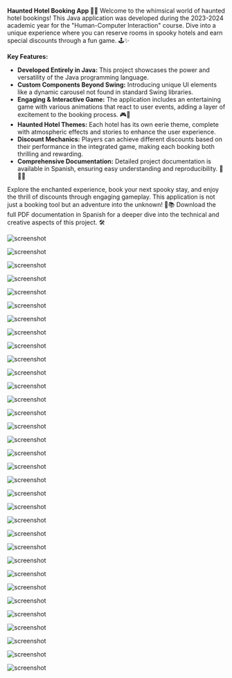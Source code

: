 **Haunted Hotel Booking App 🎃🏨**
Welcome to the whimsical world of haunted hotel bookings! This Java application was developed during the 2023-2024 academic year for the "Human-Computer Interaction" course. Dive into a unique experience where you can reserve rooms in spooky hotels and earn special discounts through a fun game. 🕹️✨

**Key Features:**
- **Developed Entirely in Java:** This project showcases the power and versatility of the Java programming language.
- **Custom Components Beyond Swing:** Introducing unique UI elements like a dynamic carousel not found in standard Swing libraries.
- **Engaging & Interactive Game:** The application includes an entertaining game with various animations that react to user events, adding a layer of excitement to the booking process. 🎮🌟
- **Haunted Hotel Themes:** Each hotel has its own eerie theme, complete with atmospheric effects and stories to enhance the user experience.
- **Discount Mechanics:** Players can achieve different discounts based on their performance in the integrated game, making each booking both thrilling and rewarding.
- **Comprehensive Documentation:** Detailed project documentation is available in Spanish, ensuring easy understanding and reproducibility. 📄🇪🇸
  
Explore the enchanted experience, book your next spooky stay, and enjoy the thrill of discounts through engaging gameplay. This application is not just a booking tool but an adventure into the unknown! 👻📚
Download the full PDF documentation in Spanish for a deeper dive into the technical and creative aspects of this project. 🛠️

![screenshot](captures/CapturaPantalla_1.png)

![screenshot](captures/CapturaPantalla_2.png)

![screenshot](captures/CapturaPantalla_3.png)

![screenshot](captures/CapturaPantalla_4.png)

![screenshot](captures/CapturaPantalla_5.png)

![screenshot](captures/CapturaPantalla_6.png)

![screenshot](captures/CapturaPantalla_7.png)

![screenshot](captures/CapturaPantalla_8.png)

![screenshot](captures/CapturaPantalla_9.png)

![screenshot](captures/CapturaPantalla_10.png)

![screenshot](captures/CapturaPantalla_11.png)

![screenshot](captures/CapturaPantalla_12.png)

![screenshot](captures/CapturaPantalla_13.png)

![screenshot](captures/CapturaPantalla_14.png)

![screenshot](captures/CapturaPantalla_15.png)

![screenshot](captures/CapturaPantalla_16.png)

![screenshot](captures/CapturaPantalla_17.png)

![screenshot](captures/CapturaPantalla_18.png)

![screenshot](captures/CapturaPantalla_19.png)

![screenshot](captures/CapturaPantalla_20.png)

![screenshot](captures/CapturaPantalla_21.png)

![screenshot](captures/CapturaPantalla_22.png)

![screenshot](captures/CapturaPantalla_23.png)

![screenshot](captures/CapturaPantalla_24.png)

![screenshot](captures/CapturaPantalla_25.png)

![screenshot](captures/CapturaPantalla_26.png)

![screenshot](captures/CapturaPantalla_27.png)

![screenshot](captures/CapturaPantalla_28.png)

![screenshot](captures/CapturaPantalla_29.png)

![screenshot](captures/CapturaPantalla_30.png)

![screenshot](captures/CapturaPantalla_31.png)

![screenshot](captures/CapturaPantalla_32.png)

![screenshot](captures/CapturaPantalla_33.png)
